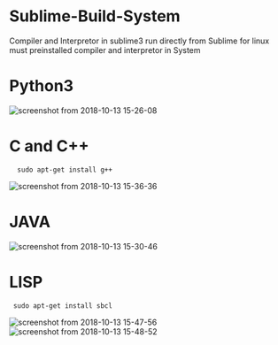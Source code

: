 # Sublime-Build-System
Compiler and Interpretor in sublime3 run directly from Sublime for linux must preinstalled compiler and interpretor in System
# Python3 
![screenshot from 2018-10-13 15-26-08](https://user-images.githubusercontent.com/29729380/46904303-c3b1ec80-ceff-11e8-89b6-30f4d7ab6561.png)
# C and C++
      sudo apt-get install g++
![screenshot from 2018-10-13 15-36-36](https://user-images.githubusercontent.com/29729380/46904305-c44a8300-ceff-11e8-919a-3bfcefab7ab1.png)
# JAVA
![screenshot from 2018-10-13 15-30-46](https://user-images.githubusercontent.com/29729380/46904304-c3b1ec80-ceff-11e8-82d0-412c1318efe7.png)

# LISP

     sudo apt-get install sbcl
   
![screenshot from 2018-10-13 15-47-56](https://user-images.githubusercontent.com/29729380/46904306-c44a8300-ceff-11e8-990f-3dd9e505cbe0.png)
![screenshot from 2018-10-13 15-48-52](https://user-images.githubusercontent.com/29729380/46904307-c44a8300-ceff-11e8-9559-c29c50c6c1e8.png)
